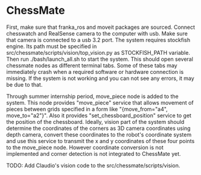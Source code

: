 # ChessMate

First, make sure that franka_ros and moveit packages are sourced. Connect chesswatch and RealSense camera to the computer with usb. Make sure that camera is connected to a usb 3.2 port. The system requires stockfish engine. Its path must be specified in src/chessmate/scripts/vision/top_vision.py as STOCKFISH_PATH variable. Then run ./bash/launch_all.sh to start the system. This should open several chessmate nodes as different terminal tabs. Some of these tabs may immediately crash when a required software or hardware connection is missing. If the system is not working and you can not see any errors, it may be due to that.

Through summer internship period, move_piece node is added to the system. This node provides "move_piece" service that allows movement of pieces between grids specified in a form like "{move_from="a4", move_to="a2"}". Also it provides "set_chessboard_position" service to get the position of the chessboard. Ideally, vision part of the system should determine the coordinates of the corners as 3D camera coordinates using depth camera, convert these coordinates to the robot's coordinate system and use this service to transmit the x and y coordinates of these four points to the move_piece node. However coordinate conversion is not implemented and corner detection is not integrated to ChessMate yet.

TODO: Add Claudio's vision code to the src/chessmate/scripts/vision.
